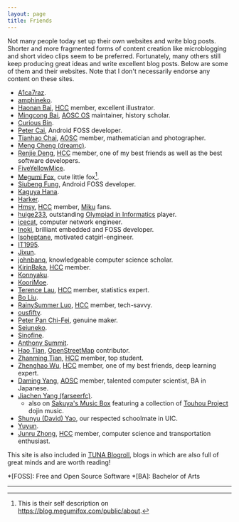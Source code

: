 ```yaml
---
layout: page
title: Friends
---
```


Not many people today set up their own websites and write blog posts. Shorter and more fragmented forms of content creation like microblogging and short video clips seem to be preferred. Fortunately, many others still keep producing great ideas and write excellent blog posts. Below are some of them and their websites. Note that I don't necessarily endorse any content on these sites.

- [A1ca7raz](https://blog.wtm.moe).
- [amphineko](https://futa.moe/amphineko).
- [Haonan Bai](https://hoshimi.cn), [HCC] member, excellent illustrator.
- [Mingcong Bai](https://mingcongbai.wtf), [AOSC OS][AOSC] maintainer, history scholar.
- [Curious Bin](http://www.haoqiabin.cn).
- [Peter Cai](https://en.typeblog.net), Android FOSS developer.
- [Tianhao Chai](https://cth451.me), [AOSC] member, mathematician and photographer.
- [Meng Cheng (dreamc)](https://www.dreamcstudio.cn).
- [Renjie Deng](https://www.drjchn.com), [HCC] member, one of my best friends as well as the best software developers.
- [FiveYellowMice](https://fiveyellowmice.com).
- [Megumi Fox](https://blog.megumifox.com), cute little fox[^1].
- [Siubeng Fung](https://feng.moe), Android FOSS developer.
- [Kaguya Hana](https://xn--e4v.xn--q9jyb4c).
- [Harker](https://www.harkerbest.cn).
- [Hmsy](https://aquarium39.moe), [HCC] member, [Miku] fans.
- [huige233](https://huige233.github.io/vuepress-theme), outstanding [Olympiad in Informatics] player.
- [icecat](https://blog.morz.org), computer network engineer.
- [Inoki](https://www.inoki.cc), brilliant embedded and FOSS developer.
- [Isoheptane](https://blog.cascade.moe), motivated catgirl-engineer.
- [IT1995](http://www.it1995.cn).
- [Jixun](https://jixun.uk).
- [johnbanq](https://johnbanq.github.io), knowledgeable computer science scholar.
- [KirinBaka](https://9baka.moe), [HCC] member.
- [Konnyaku](https://hee.ink).
- [KooriMoe](https://icm.moe).
- [Terence Lau](https://blog.cklau.cc), [HCC] member, statistics expert.
- [Bo Liu](https://blogs.oopswow.com).
- [RainySummer Luo](https://lzc.app), [HCC] member, tech-savvy.
- [ousfifty](https://blog.ous50.moe).
- [Peter Pan Chi-Fei](https://panzhifei.fun), genuine maker.
- [Seiuneko](https://blog.seiuneko.moe).
- [Sinofine](https://sinofine.me).
- [Anthony Summit](https://csmoe.top).
- [Hao Tian](https://www.haotian22.top), [OpenStreetMap] contributor.
- [Zhanming Tian](https://hixiaotian.com), [HCC] member, top student.
- [Zhenghao Wu](https://ecwuuuuu.com), [HCC] member, one of my best friends, deep learning expert.
- [Daming Yang](https://bigcat.ee), [AOSC] member, talented computer scientist, BA in Japanese.
- [Jiachen Yang (farseerfc)](https://farseerfc.me).
  - also on [Sakuya's Music Box](https://sak.uy) featuring a collection of [Touhou Project] dojin music.
- [Shunyu (David) Yao](https://davidyao1518.github.io), our respected schoolmate in UIC.
- [Yuyun](https://lelinus.cn).
- [Junru Zhong](https://junru.dev), [HCC] member, computer science and transportation enthusiast.

This site is also included in [TUNA Blogroll], blogs in which are also full of great minds and are worth reading!

*[FOSS]: Free and Open Source Software
*[BA]: Bachelor of Arts

[AOSC]: https://aosc.io/
[HCC]: https://uichcc.com/
[Miku]: https://en.wikipedia.org/wiki/Hatsune_Miku
[Olympiad in Informatics]: https://ioinformatics.org
[OpenStreetMap]: https://www.openstreetmap.org/about
[Touhou Project]: https://en.wikipedia.org/wiki/Touhou_Project
[TUNA Blogroll]: https://github.com/tuna/blogroll#lists

---

[^1]: This is their self description on <https://blog.megumifox.com/public/about>.
